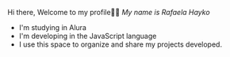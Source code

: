 Hi there, Welcome to my profile💙💙
_My name is Rafaela Hayko_
- I'm studying in Alura
- I'm developing in the JavaScript language
- I use this space to organize and share my projects developed.

